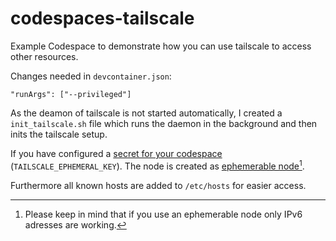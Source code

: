 # codespaces-tailscale

Example Codespace to demonstrate how you can use tailscale to access other resources.

Changes needed in `devcontainer.json`:

```
"runArgs": ["--privileged"]
```

As the deamon of tailscale is not started automatically, I created a `init_tailscale.sh` file which runs the daemon in the background and then inits the tailscale setup.

If you have configured a [secret for your codespace](https://docs.github.com/en/codespaces/managing-your-codespaces/managing-encrypted-secrets-for-your-codespaces) (`TAILSCALE_EPHEMERAL_KEY`). The node is created as [ephemerable node](https://tailscale.com/kb/1111/ephemeral-nodes/)[^1].

Furthermore all known hosts are added to `/etc/hosts` for easier access.

[^1]: Please keep in mind that if you use an ephemerable node only IPv6 adresses are working.

